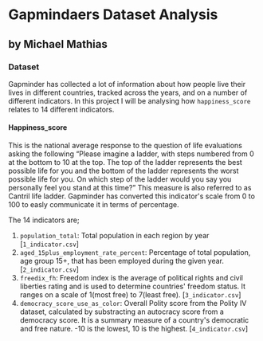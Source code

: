 # Gapmindaers Dataset Analysis
## by Michael Mathias
### Dataset
Gapminder has collected a lot of information about how people live their lives in different countries, tracked across the years, and on a number of different indicators. In this project I will be analysing how `happiness_score` relates to 14 different indicators.
#### Happiness_score
This is the national average response to the question of life evaluations asking the following “Please imagine a ladder, with steps numbered from 0 at the bottom to 10 at the top. The top of the ladder represents the best possible life for you and the bottom of the ladder represents the worst possible life for you. On which step of the ladder would you say you personally feel you stand at this time?” This measure is also referred to as Cantril life ladder. Gapminder has converted this indicator's scale from 0 to 100 to easly communicate it in terms of percentage. 

The 14 indicators are;
1. `population_total`: Total population in each region by year [`1_indicator.csv`]
2. `aged_15plus_employment_rate_percent`: Percentage of total population, age group 15+, that has been employed during the given year. [`2_indicator.csv`]
3. `freedix_fh`: Freedom index is the average of political rights and civil liberties rating and is used to determine countries' freedom status. It ranges on a scale of 1(most free) to 7(least free). [`3_indicator.csv`]
4. `democracy_score_use_as_color`: Overall Polity score from the Polity IV dataset, calculated by substracting an autocracy score from a democracy score. It is a summary measure of a country's democratic and free nature. -10 is the lowest, 10 is the highest. [`4_indicator.csv`]